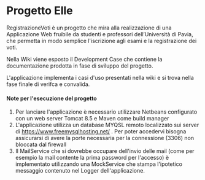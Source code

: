 # Progetto Elle

RegistrazioneVoti è un progetto che mira alla realizzazione di una Applicazione Web fruibile da studenti e professori dell’Università di Pavia, che permetta in modo semplice l'iscrizione agli esami e la registrazione dei voti. 

Nella Wiki viene esposto il Development Case che contiene la documentazione prodotta in fase di sviluppo del progetto.

L'applicazione implementa i casi d'uso presentati nella wiki e si trova nella fase finale di verifca e convalida.

#### Note per l'esecuzione del progetto

1. Per lanciare l'applicazione è necessario utilizzare Netbeans configurato con un web server Tomcat 8.5 e Maven come build manager
2. L'applicazione utilizza un database MYQSL remoto localizzato sui server di https://www.freemysqlhosting.net/ . Per poter accedervi bisogna assicurarsi di avere la porte necessaria per la connessione (3306) non bloccata dal firewall
3. Il MailService che si dovrebbe occupare dell'invio delle mail (come per esempio la mail contente la prima password per l'accesso) è implementato utilizzando una MockService che stampa l'ipotetico messaggio contenuto nel Logger dell'applicazione. 
